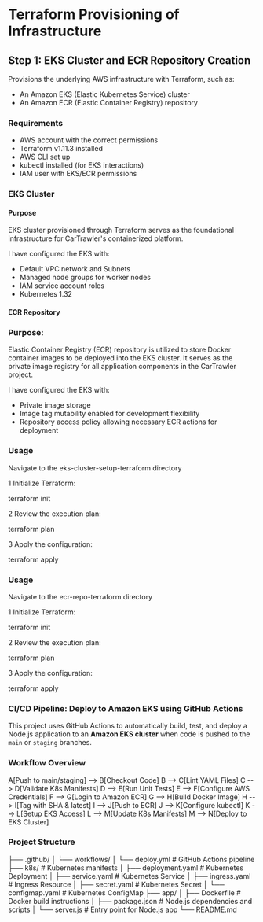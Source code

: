 # Terraform Provisioning of Infrastructure

## Step 1: EKS Cluster and ECR Repository Creation

Provisions the underlying AWS infrastructure with Terraform, such as:
- An Amazon EKS (Elastic Kubernetes Service) cluster
- An Amazon ECR (Elastic Container Registry) repository

### Requirements
- AWS account with the correct permissions
- Terraform v1.11.3 installed
- AWS CLI set up
- kubectl installed (for EKS interactions)
- IAM user with EKS/ECR permissions


### EKS Cluster

#### Purpose

EKS cluster provisioned through Terraform serves as the foundational infrastructure for CarTrawler's containerized platform.

I have configured the EKS with:
- Default VPC network and Subnets
- Managed node groups for worker nodes
- IAM service account roles
- Kubernetes 1.32


#### ECR Repository

### Purpose:

Elastic Container Registry (ECR) repository is utilized to store Docker container images to be deployed into the EKS cluster. It serves as the private image registry for all application components in the CarTrawler project.

I have configured the EKS with:
- Private image storage
- Image tag mutability enabled for development flexibility
- Repository access policy allowing necessary ECR actions for deployment


### Usage

Navigate to the eks-cluster-setup-terraform directory

<!-- 
This section provides instructions for initializing, reviewing, and applying a Terraform configuration. 
1. Use `terraform init` to initialize the working directory containing the Terraform configuration files.
2. Use `terraform plan` to create an execution plan, allowing you to review the changes Terraform will make to your infrastructure.
3. Use `terraform apply` to execute the actions proposed in the execution plan and apply the configuration to your infrastructure.
-->
1 Initialize Terraform:

terraform init

2 Review the execution plan:

terraform plan

3 Apply the configuration:

terraform apply



### Usage

Navigate to the ecr-repo-terraform directory

<!-- 
This section provides instructions for initializing, reviewing, and applying a Terraform configuration. 
1. Use `terraform init` to initialize the working directory containing the Terraform configuration files.
2. Use `terraform plan` to create an execution plan, allowing you to review the changes Terraform will make to your infrastructure.
3. Use `terraform apply` to execute the actions proposed in the execution plan and apply the configuration to your infrastructure.
-->
1 Initialize Terraform:

terraform init

2 Review the execution plan:

terraform plan

3 Apply the configuration:

terraform apply


### CI/CD Pipeline: Deploy to Amazon EKS using GitHub Actions

This project uses GitHub Actions to automatically build, test, and deploy a Node.js application to an **Amazon EKS cluster** when code is pushed to the `main` or `staging` branches.


 ### Workflow Overview

A[Push to main/staging] --> B[Checkout Code]
  B --> C[Lint YAML Files]
  C --> D[Validate K8s Manifests]
  D --> E[Run Unit Tests]
  E --> F[Configure AWS Credentials]
  F --> G[Login to Amazon ECR]
  G --> H[Build Docker Image]
  H --> I[Tag with SHA & latest]
  I --> J[Push to ECR]
  J --> K[Configure kubectl]
  K --> L[Setup EKS Access]
  L --> M[Update K8s Manifests]
  M --> N[Deploy to EKS Cluster]


### Project Structure

├── .github/
│   └── workflows/
│       └── deploy.yml         # GitHub Actions pipeline
├── k8s/                       # Kubernetes manifests
│   ├── deployment.yaml        # Kubernetes Deployment
│   ├── service.yaml           # Kubernetes Service
│   ├── ingress.yaml           # Ingress Resource
│   ├── secret.yaml            # Kubernetes Secret
│   └── configmap.yaml         # Kubernetes ConfigMap
├── app/
│   ├── Dockerfile             # Docker build instructions
│   ├── package.json           # Node.js dependencies and scripts
│   └── server.js              # Entry point for Node.js app
└── README.md





